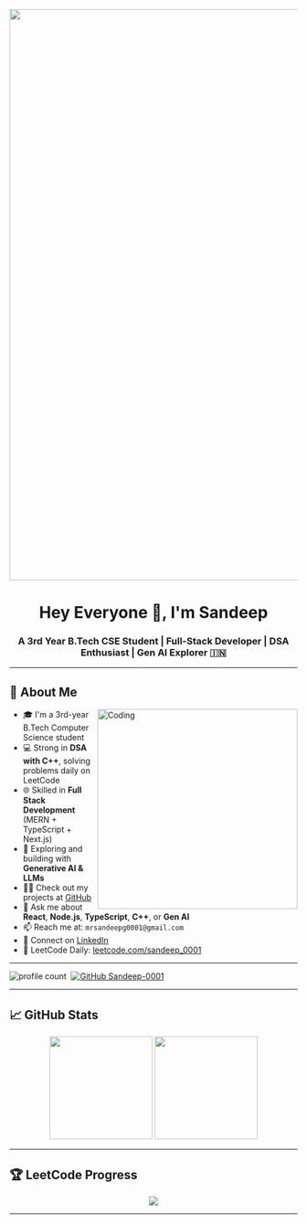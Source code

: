 <p align="center">
  <img src="https://user-images.githubusercontent.com/76155456/155187006-4ef09ed3-3869-499f-84c3-7bdaa68f73d4.png" width="1000px"/>
</p>

<h1 align="center">Hey Everyone 👋, I'm Sandeep</h1>
<h3 align="center">A 3rd Year B.Tech CSE Student | Full-Stack Developer | DSA Enthusiast | Gen AI Explorer 🇮🇳</h3>

---

## 💫 About Me

<img align="right" alt="Coding" width="350" src="https://raw.githubusercontent.com/devSouvik/devSouvik/refs/heads/master/gif4.gif">

- 🎓 I'm a 3rd-year B.Tech Computer Science student  
- 💻 Strong in **DSA with C++**, solving problems daily on LeetCode  
- 🌐 Skilled in **Full Stack Development** (MERN + TypeScript + Next.js)  
- 🤖 Exploring and building with **Generative AI & LLMs**  
- 👨‍💻 Check out my projects at [GitHub](https://github.com/Sandeep-0001)  
- 💬 Ask me about **React**, **Node.js**, **TypeScript**, **C++**, or **Gen AI**  
- 📫 Reach me at: `mrsandeepg0001@gmail.com`  
- 📄 Connect on [LinkedIn](https://www.linkedin.com/in/sandeep-gupta0001/)  
- 🧠 LeetCode Daily: [leetcode.com/sandeep_0001](https://leetcode.com/u/Sandeep_0001/)
  




---
![profile count](https://komarev.com/ghpvc/?username=sandeep-0001&color=red)&nbsp;
[![GitHub Sandeep-0001](https://img.shields.io/github/followers/sandeep-0001?label=follow&style=social)](https://github.com/AbhishekSinghDhadwal)&nbsp;

---

## 📈 GitHub Stats

<p align="center">
  <img src="https://github-readme-stats.vercel.app/api?username=sandeep-0001&show_icons=true&theme=react&hide_border=true" height="180"/>
  <img src="https://github-readme-stats.vercel.app/api/top-langs/?username=sandeep-0001&layout=compact&theme=react&hide_border=true" height="180"/>
</p>

---

## 🏆 LeetCode Progress

<p align="center">
  <img src="https://leetcard.jacoblin.cool/Sandeep_0001?theme=dark&font=Montserrat" />
</p>

---
